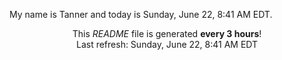 My name is Tanner and today is Sunday, June 22, 8:41 AM EDT.

<p align="center">This <i>README</i> file is generated <b>every 3 hours</b>!</br>Last refresh: Sunday, June 22, 8:41 AM EDT<br /></p>
